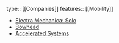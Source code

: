 type:: [[Companies]]
features:: [[Mobility]]

* [Electra Mechanica: Solo](https://electrameccanica.com/)
* [Bowhead](https://bowheadcorp.com/)
* [Accelerated Systems](https://www.acceleratedsystems.com/)

